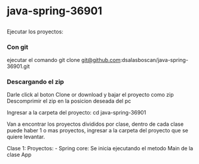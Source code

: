 # java-spring-36901

##
Ejecutar los proyectos:

### Con git
ejecutar el comando git clone git@github.com:dsalasboscan/java-spring-36901.git

### Descargando el zip
Darle click al boton Clone or download y bajar el proyecto como zip
Descomprimir el zip en la posicion deseada del pc

Ingresar a la carpeta del proyecto:
cd java-spring-36901

Van a encontrar los proyectos divididos por clase, dentro de cada clase puede haber 1 o mas proyectos, ingresar a la carpeta del proyecto que se quiere levantar.

Clase 1:
Proyectos:
	- Spring core: Se inicia ejecutando el metodo Main de la clase App

